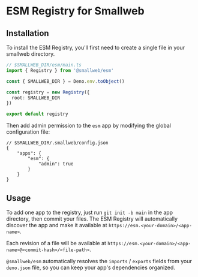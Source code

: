 # ESM Registry for Smallweb

## Installation

To install the ESM Registry, you'll first need to create a single file in your smallweb directory.

```ts
// $SMALLWEB_DIR/esm/main.ts
import { Registry } from '@smallweb/esm'

const { SMALLWEB_DIR } = Deno.env.toObject()

const registry = new Registry({
  root: SMALLWEB_DIR
})

export default registry
```

Then add admin permission to the `esm` app by modifying the global configuration file:

```jsonc
// $SMALLWEB_DIR/.smallweb/config.json
{
    "apps": {
        "esm": {
            "admin": true
        }
    }
}
```

## Usage

To add one app to the registry, just run `git init -b main` in the app directory, then commit your files. The ESM Registry will automatically discover the app and make it available at `https://esm.<your-domain>/<app-name>`.

Each revision of a file will be available at `https://esm.<your-domain>/<app-name>@<commit-hash>/<file-path>`.

`@smallweb/esm` automatically resolves the `imports` / `exports` fields from your `deno.json` file, so you can keep your app's dependencies organized.
